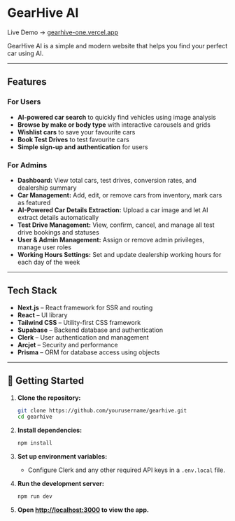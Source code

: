 # GearHive AI

Live Demo → [gearhive-one.vercel.app](https://gearhive-one.vercel.app/)

GearHive AI is a simple and modern website that helps you find your perfect car using AI.

---

## Features

### For Users

- **AI-powered car search** to quickly find vehicles using image analysis
- **Browse by make or body type** with interactive carousels and grids
- **Wishlist cars** to save your favourite cars
- **Book Test Drives** to test favourite cars
- **Simple sign-up and authentication** for users

### For Admins

- **Dashboard:** View total cars, test drives, conversion rates, and dealership summary
- **Car Management:** Add, edit, or remove cars from inventory, mark cars as featured
- **AI-Powered Car Details Extraction:** Upload a car image and let AI extract details automatically
- **Test Drive Management:** View, confirm, cancel, and manage all test drive bookings and statuses
- **User & Admin Management:** Assign or remove admin privileges, manage user roles
- **Working Hours Settings:** Set and update dealership working hours for each day of the week
---

## Tech Stack

- **Next.js** – React framework for SSR and routing
- **React** – UI library
- **Tailwind CSS** – Utility-first CSS framework
- **Supabase** – Backend database and authentication
- **Clerk** – User authentication and management
- **Arcjet** – Security and performance
- **Prisma** – ORM for database access using objects

---

## 🚀 Getting Started

1. **Clone the repository:**
   ```bash
   git clone https://github.com/yourusername/gearhive.git
   cd gearhive
   ```

2. **Install dependencies:**
   ```bash
   npm install
   ```

3. **Set up environment variables:**
   - Configure Clerk and any other required API keys in a `.env.local` file.

4. **Run the development server:**
   ```bash
   npm run dev
   ```

5. **Open [http://localhost:3000](http://localhost:3000) to view the app.**
